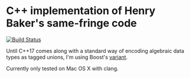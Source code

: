 # C++ implementation of Henry Baker's same-fringe code

[![Build Status](https://travis-ci.org/FranklinChen/baker-samefringe-cpp.png)](https://travis-ci.org/FranklinChen/baker-samefringe-cpp)

Until C++17 comes along with a standard way of encoding algebraic data types as tagged unions, I'm using Boost's [variant](http://theboostcpplibraries.com/boost.variant).

Currently only tested on Mac OS X with clang.
